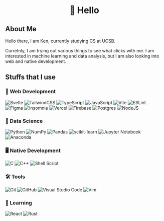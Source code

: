 <h1 align="center">👋 Hello</h1>

## About Me

Hello there, I am Ken, currently studying CS at UCSB. 

Curretnly, I am trying out various things to see what clicks with me. I am interested in machine learning and data analysis, but I am also looking into web and native development.


## Stuffs that I use

### 🚀 Web Development
![Svelte](https://img.shields.io/badge/svelte-%23f1413d.svg?style=for-the-badge&logo=svelte&logoColor=white)
![TailwindCSS](https://img.shields.io/badge/tailwindcss-%2338B2AC.svg?style=for-the-badge&logo=tailwind-css&logoColor=white)
![TypeScript](https://img.shields.io/badge/typescript-%23FFFFFF.svg?style=for-the-badge&logo=typescript&logoColor=blue)
![JavaScript](https://img.shields.io/badge/javascript-%23323330.svg?style=for-the-badge&logo=javascript&logoColor=%23F7DF1E)
![Vite](https://img.shields.io/badge/vite-%23646CFF.svg?style=for-the-badge&logo=vite&logoColor=white)
![ESLint](https://img.shields.io/badge/ESLint-4B3263?style=for-the-badge&logo=eslint&logoColor=white)
![Figma](https://img.shields.io/badge/figma-%23ff7262.svg?style=for-the-badge&logo=figma&logoColor=white)
![Insomnia](https://img.shields.io/badge/Insomnia-5849BE?style=for-the-badge&logo=insomnia&logoColor=white)
![Vercel](https://img.shields.io/badge/vercel-%23000000.svg?style=for-the-badge&logo=vercel&logoColor=white)
![Firebase](https://img.shields.io/badge/firebase-%23FFFFFF.svg?style=for-the-badge&logo=firebase)
![Postgres](https://img.shields.io/badge/postgres-%23316192.svg?style=for-the-badge&logo=postgresql&logoColor=white)
![NodeJS](https://img.shields.io/badge/node.js-6DA55F?style=for-the-badge&logo=node.js&logoColor=white)


### 🔬 Data Science
![Python](https://img.shields.io/badge/python-4B8BBE?style=for-the-badge&logo=python&logoColor=FFD43B)
![NumPy](https://img.shields.io/badge/numpy-%23013243.svg?style=for-the-badge&logo=numpy&logoColor=white)
![Pandas](https://img.shields.io/badge/pandas-%23150458.svg?style=for-the-badge&logo=pandas&logoColor=white)
![scikit-learn](https://img.shields.io/badge/scikit--learn-%23F7931E.svg?style=for-the-badge&logo=scikit-learn&logoColor=white)
![Jupyter Notebook](https://img.shields.io/badge/jupyter-%23FFFFFF.svg?style=for-the-badge&logo=jupyter&logoColor=F37726)
![Anaconda](https://img.shields.io/badge/Anaconda-%2344A833.svg?style=for-the-badge&logo=anaconda&logoColor=white)


### 🖥 Native Development
![C](https://img.shields.io/badge/c-%2300599C.svg?style=for-the-badge&logo=c&logoColor=white)
![C++](https://img.shields.io/badge/c++-%2300599C.svg?style=for-the-badge&logo=c%2B%2B&logoColor=white)
![Shell Script](https://img.shields.io/badge/shell_script-%23293137.svg?style=for-the-badge&logo=gnu-bash&logoColor=white)


### 🛠️ Tools
![Git](https://img.shields.io/badge/git-%23F05033.svg?style=for-the-badge&logo=git&logoColor=white)
![GitHub](https://img.shields.io/badge/github-%23333333.svg?style=for-the-badge&logo=github&logoColor=white)
![Visual Studio Code](https://img.shields.io/badge/VSCode-%23FFFFFF?style=for-the-badge&logo=visual-studio-code&logoColor=0078d7)
![Vim](https://img.shields.io/badge/VIM-%2357A143.svg?style=for-the-badge&logo=vim&logoColor=white)

### 🌱 Learning
![React](https://img.shields.io/badge/react-%232320232A.svg?style=for-the-badge&logo=react&logoColor=%2361DAFB)
![Rust](https://img.shields.io/badge/rust-%23F46623.svg?style=for-the-badge&logo=rust&logoColor=white)

